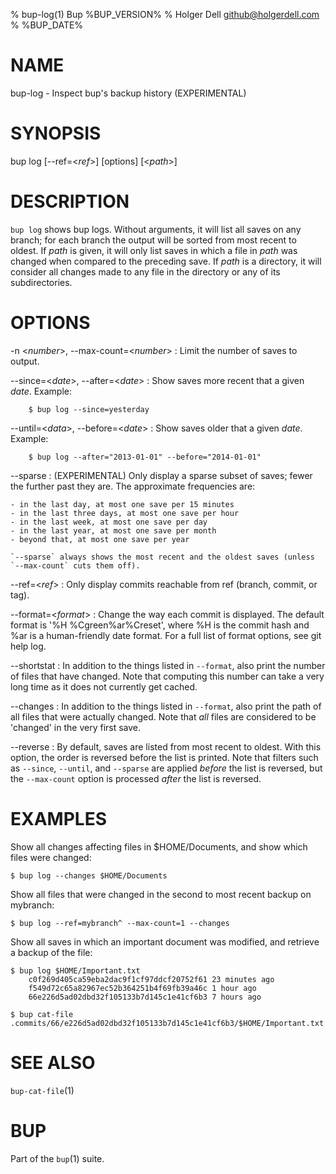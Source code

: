 % bup-log(1) Bup %BUP_VERSION%
% Holger Dell <github@holgerdell.com>
% %BUP_DATE%

# NAME

bup-log - Inspect bup's backup history (EXPERIMENTAL)

# SYNOPSIS

bup log [--ref=<*ref*>] [options] [<*path*>]

# DESCRIPTION

`bup log` shows bup logs.
Without arguments, it will list all saves on any branch; for each branch the output will be sorted from most recent to oldest.
If *path* is given, it will only list saves in which a file in *path* was
changed when compared to the preceding save.
If *path* is a directory, it will consider all changes made to any file in
the directory or any of its subdirectories.

# OPTIONS

\-n <*number*>, --max-count=<*number*>
:   Limit the number of saves to output.

\--since=<*date*>, --after=<*date*>
:   Show saves more recent that a given *date*.
    Example:

        $ bup log --since=yesterday

\--until=<*data*>, --before=<*date*>
:   Show saves older that a given *date*.
    Example:

        $ bup log --after="2013-01-01" --before="2014-01-01"

\--sparse
:   (EXPERIMENTAL)
    Only display a sparse subset of saves; fewer the further past they are.
    The approximate frequencies are:

    - in the last day, at most one save per 15 minutes
    - in the last three days, at most one save per hour
    - in the last week, at most one save per day
    - in the last year, at most one save per month
    - beyond that, at most one save per year

    `--sparse` always shows the most recent and the oldest saves (unless
    `--max-count` cuts them off).

\--ref=<*ref*>
:   Only display commits reachable from ref (branch, commit, or tag).

\--format=<*format*>
:   Change the way each commit is displayed.
    The default format is '%H %Cgreen%ar%Creset', where %H is the
    commit hash and %ar is a human-friendly date format.
    For a full list of format options, see git help log.

\--shortstat
:   In addition to the things listed in `--format`, also print the number of
    files that have changed. Note that computing this number can take a very
    long time as it does not currently get cached.

\--changes
:   In addition to the things listed in `--format`, also print the path of all
    files that were actually changed.
    Note that *all* files are considered to be 'changed' in the very first
    save.

\--reverse
:   By default, saves are listed from most recent to oldest. With this option,
    the order is reversed before the list is printed. Note that filters such as
    `--since`, `--until`, and `--sparse` are applied *before* the list is
    reversed, but the `--max-count` option is processed *after* the list is
    reversed.

# EXAMPLES

Show all changes affecting files in \$HOME/Documents, and show which files were changed:

    $ bup log --changes $HOME/Documents

Show all files that were changed in the second to most recent backup on mybranch:

    $ bup log --ref=mybranch^ --max-count=1 --changes

Show all saves in which an important document was modified, and retrieve a backup of the file:

    $ bup log $HOME/Important.txt
        c0f269d405ca59eba2dac9f1cf97ddcf20752f61 23 minutes ago
        f549d72c65a82967ec52b364251b4f69fb39a46c 1 hour ago
        66e226d5ad02dbd32f105133b7d145c1e41cf6b3 7 hours ago

    $ bup cat-file .commits/66/e226d5ad02dbd32f105133b7d145c1e41cf6b3/$HOME/Important.txt

# SEE ALSO

`bup-cat-file`(1)

# BUP

Part of the `bup`(1) suite.
